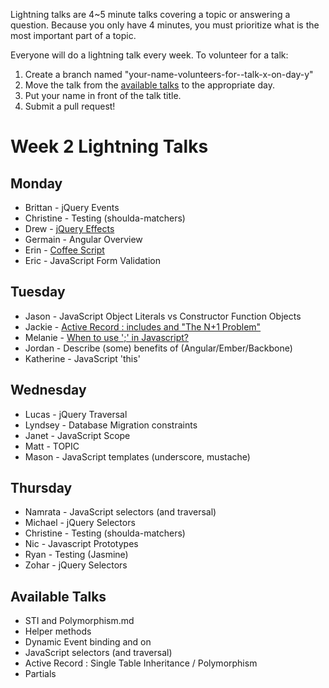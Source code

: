 Lightning talks are 4~5 minute talks covering a topic or answering a question.
Because you only have 4 minutes, you must prioritize what is the most important
part of a topic.

Everyone will do a lightning talk every week. To volunteer for a talk:

1. Create a branch named "your-name-volunteers-for--talk-x-on-day-y"
2. Move the talk from the [available talks](#availabl-talks) to the appropriate
   day.
3. Put your name in front of the talk title.
4. Submit a pull request!


# Week 2 Lightning Talks

## Monday

* Brittan - jQuery Events
* Christine - Testing (shoulda-matchers)
* Drew - [jQuery Effects](./student_files/jquery_effects.md)
* Germain - Angular Overview
* Erin - [Coffee Script](https://github.com/golden-bears-2014/phase-2-guide.git)
* Eric - JavaScript Form Validation

## Tuesday

* Jason - JavaScript Object Literals vs Constructor Function Objects
* Jackie - [Active Record : includes and "The N+1 Problem"](https://gist.github.com/jackiejohnston/47be27d5dcb2457d1601)
* Melanie - [When to use ';' in Javascript?](./student_files/when-to-use-semicolons-in-javascript.md)
* Jordan - Describe (some) benefits of (Angular/Ember/Backbone)
* Katherine - JavaScript 'this'

## Wednesday

* Lucas - jQuery Traversal
* Lyndsey - Database Migration constraints
* Janet - JavaScript Scope
* Matt - TOPIC
* Mason - JavaScript templates (underscore, mustache)


## Thursday

* Namrata - JavaScript selectors (and traversal)
* Michael - jQuery Selectors
* Christine - Testing (shoulda-matchers)
* Nic - Javascript Prototypes
* Ryan - Testing (Jasmine)
* Zohar - jQuery Selectors


## Available Talks
* STI and Polymorphism.md
* Helper methods
* Dynamic Event binding and on
* JavaScript selectors (and traversal)
* Active Record : Single Table Inheritance / Polymorphism
* Partials





